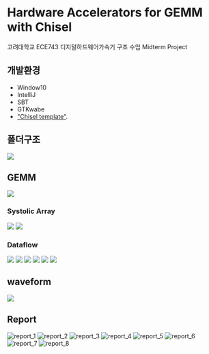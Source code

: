 Hardware Accelerators for GEMM with Chisel
=======================
고려대학교 ECE743 디지털하드웨어가속기 구조 수업 Midterm Project
## 개발환경
* Window10
* IntelliJ
* SBT
* GTKwabe
* ["Chisel template"](https://docs.github.com/en/free-pro-team@latest/github/creating-cloning-and-archiving-repositories/creating-a-repository-from-a-template).

## 폴더구조
![](https://private-user-images.githubusercontent.com/30527114/237283834-9e82b7c9-29b3-44cf-b36a-ac1f5e4c00bd.PNG?jwt=eyJhbGciOiJIUzI1NiIsInR5cCI6IkpXVCJ9.eyJrZXkiOiJrZXkxIiwiZXhwIjoxNjgzNjk1NTc2LCJuYmYiOjE2ODM2OTUyNzYsInBhdGgiOiIvMzA1MjcxMTQvMjM3MjgzODM0LTllODJiN2M5LTI5YjMtNDRjZi1iMzZhLWFjMWY1ZTRjMDBiZC5QTkc_WC1BbXotQWxnb3JpdGhtPUFXUzQtSE1BQy1TSEEyNTYmWC1BbXotQ3JlZGVudGlhbD1BS0lBSVdOSllBWDRDU1ZFSDUzQSUyRjIwMjMwNTEwJTJGdXMtZWFzdC0xJTJGczMlMkZhd3M0X3JlcXVlc3QmWC1BbXotRGF0ZT0yMDIzMDUxMFQwNTA3NTZaJlgtQW16LUV4cGlyZXM9MzAwJlgtQW16LVNpZ25hdHVyZT0yMDA0MWU3ZWE2ZDJkNWM2ZGJlMjk0Yjg0YWY0MjQ0NGFmZWFhMzVjMjY0YmQ2NmMwN2ViMjA3MTBmZWViZGFjJlgtQW16LVNpZ25lZEhlYWRlcnM9aG9zdCJ9.TogK9qNpRw_D__Fl3r9Y-ZX8qybhQfZM5s2QZ3W23WM)

## GEMM
![](https://private-user-images.githubusercontent.com/30527114/237283839-74b0f555-7a59-4161-9dc9-622d6c40bea2.PNG?jwt=eyJhbGciOiJIUzI1NiIsInR5cCI6IkpXVCJ9.eyJrZXkiOiJrZXkxIiwiZXhwIjoxNjgzNjk1NTc2LCJuYmYiOjE2ODM2OTUyNzYsInBhdGgiOiIvMzA1MjcxMTQvMjM3MjgzODM5LTc0YjBmNTU1LTdhNTktNDE2MS05ZGM5LTYyMmQ2YzQwYmVhMi5QTkc_WC1BbXotQWxnb3JpdGhtPUFXUzQtSE1BQy1TSEEyNTYmWC1BbXotQ3JlZGVudGlhbD1BS0lBSVdOSllBWDRDU1ZFSDUzQSUyRjIwMjMwNTEwJTJGdXMtZWFzdC0xJTJGczMlMkZhd3M0X3JlcXVlc3QmWC1BbXotRGF0ZT0yMDIzMDUxMFQwNTA3NTZaJlgtQW16LUV4cGlyZXM9MzAwJlgtQW16LVNpZ25hdHVyZT04NGQ1ZTRkNzEzYzkzNDY5NDc0OGEyOGZmMGEyYWZmNmY1MmYzZjdlMjgwMzVmMzBjODYwMjFiYzFhMTVkMzAzJlgtQW16LVNpZ25lZEhlYWRlcnM9aG9zdCJ9.xM-pKLbZwUdYiFb9UB8Xt9VtEsAbF4tRnqX0wYoZANc)

### Systolic Array
![](https://private-user-images.githubusercontent.com/30527114/237283875-916236f7-6264-4190-a27f-f5ca6c07990e.PNG?jwt=eyJhbGciOiJIUzI1NiIsInR5cCI6IkpXVCJ9.eyJrZXkiOiJrZXkxIiwiZXhwIjoxNjgzNjk1NTc2LCJuYmYiOjE2ODM2OTUyNzYsInBhdGgiOiIvMzA1MjcxMTQvMjM3MjgzODc1LTkxNjIzNmY3LTYyNjQtNDE5MC1hMjdmLWY1Y2E2YzA3OTkwZS5QTkc_WC1BbXotQWxnb3JpdGhtPUFXUzQtSE1BQy1TSEEyNTYmWC1BbXotQ3JlZGVudGlhbD1BS0lBSVdOSllBWDRDU1ZFSDUzQSUyRjIwMjMwNTEwJTJGdXMtZWFzdC0xJTJGczMlMkZhd3M0X3JlcXVlc3QmWC1BbXotRGF0ZT0yMDIzMDUxMFQwNTA3NTZaJlgtQW16LUV4cGlyZXM9MzAwJlgtQW16LVNpZ25hdHVyZT1hY2FjYWE5N2IzNjRlMGEyOTQ0MGU2Y2QwYTc4MmVkMmM4ZDJiOTY4MTgwM2FhNWIyYjEwMzg1YzVmNWZjYjBlJlgtQW16LVNpZ25lZEhlYWRlcnM9aG9zdCJ9.r9F41EOd-1gma-BV0TwaX7XjWyYjDuHfetyfAeB8zZo)
![](https://private-user-images.githubusercontent.com/30527114/237283864-cab0c50a-a6be-4d7c-8bd4-b8689574a41f.png?jwt=eyJhbGciOiJIUzI1NiIsInR5cCI6IkpXVCJ9.eyJrZXkiOiJrZXkxIiwiZXhwIjoxNjgzNjk1NTc2LCJuYmYiOjE2ODM2OTUyNzYsInBhdGgiOiIvMzA1MjcxMTQvMjM3MjgzODY0LWNhYjBjNTBhLWE2YmUtNGQ3Yy04YmQ0LWI4Njg5NTc0YTQxZi5wbmc_WC1BbXotQWxnb3JpdGhtPUFXUzQtSE1BQy1TSEEyNTYmWC1BbXotQ3JlZGVudGlhbD1BS0lBSVdOSllBWDRDU1ZFSDUzQSUyRjIwMjMwNTEwJTJGdXMtZWFzdC0xJTJGczMlMkZhd3M0X3JlcXVlc3QmWC1BbXotRGF0ZT0yMDIzMDUxMFQwNTA3NTZaJlgtQW16LUV4cGlyZXM9MzAwJlgtQW16LVNpZ25hdHVyZT05ZjJlODA4NzUyYTZmNDI4OWZkYWE0ZDYwZTJmMWRjNTQ4ZTNlYjRlMWRlMjlkOTdlNWI0NThiYmYwNTQ2M2JkJlgtQW16LVNpZ25lZEhlYWRlcnM9aG9zdCJ9.4dOtjVOXkdjvcrQ-pZO5wwrq8fpSh1A-1MWBLF5ExdQ)

### Dataflow
![](https://private-user-images.githubusercontent.com/30527114/237283840-9db297c7-2cf6-46bb-aece-a09460d3ede7.PNG?jwt=eyJhbGciOiJIUzI1NiIsInR5cCI6IkpXVCJ9.eyJrZXkiOiJrZXkxIiwiZXhwIjoxNjgzNjk1NTc2LCJuYmYiOjE2ODM2OTUyNzYsInBhdGgiOiIvMzA1MjcxMTQvMjM3MjgzODQwLTlkYjI5N2M3LTJjZjYtNDZiYi1hZWNlLWEwOTQ2MGQzZWRlNy5QTkc_WC1BbXotQWxnb3JpdGhtPUFXUzQtSE1BQy1TSEEyNTYmWC1BbXotQ3JlZGVudGlhbD1BS0lBSVdOSllBWDRDU1ZFSDUzQSUyRjIwMjMwNTEwJTJGdXMtZWFzdC0xJTJGczMlMkZhd3M0X3JlcXVlc3QmWC1BbXotRGF0ZT0yMDIzMDUxMFQwNTA3NTZaJlgtQW16LUV4cGlyZXM9MzAwJlgtQW16LVNpZ25hdHVyZT05NWU5Y2FjNGE1ZWNjOTUzNzhkNmQxOTAzZDcxOTM1MGZkYjFkOWU5MDIzNTI2MjU2MTVjNzkzYThlZWE4NzEwJlgtQW16LVNpZ25lZEhlYWRlcnM9aG9zdCJ9.eDk9QRhCrpPAmT_LIRkmuct5mjQ4zrdY6JbJdM38GIc)
![](https://private-user-images.githubusercontent.com/30527114/237283843-30dc6fef-15f9-475c-99ec-a6a12ecd3988.PNG?jwt=eyJhbGciOiJIUzI1NiIsInR5cCI6IkpXVCJ9.eyJrZXkiOiJrZXkxIiwiZXhwIjoxNjgzNjk1NTc2LCJuYmYiOjE2ODM2OTUyNzYsInBhdGgiOiIvMzA1MjcxMTQvMjM3MjgzODQzLTMwZGM2ZmVmLTE1ZjktNDc1Yy05OWVjLWE2YTEyZWNkMzk4OC5QTkc_WC1BbXotQWxnb3JpdGhtPUFXUzQtSE1BQy1TSEEyNTYmWC1BbXotQ3JlZGVudGlhbD1BS0lBSVdOSllBWDRDU1ZFSDUzQSUyRjIwMjMwNTEwJTJGdXMtZWFzdC0xJTJGczMlMkZhd3M0X3JlcXVlc3QmWC1BbXotRGF0ZT0yMDIzMDUxMFQwNTA3NTZaJlgtQW16LUV4cGlyZXM9MzAwJlgtQW16LVNpZ25hdHVyZT0xODAxYjA0MjViNDg3ZTBlODBhODg2MTQ0MjI2MTAzNWZjOWIwOTVlZThjM2JkZmIwNDI1YjVhNTBiZGY3MjFkJlgtQW16LVNpZ25lZEhlYWRlcnM9aG9zdCJ9.ee53tqN7p5aLyrgiS28MEBhpS4X198-Q3i6KERc_vJc)
![](https://private-user-images.githubusercontent.com/30527114/237283848-8199b8ee-80db-412d-b81c-587f84931e7b.PNG?jwt=eyJhbGciOiJIUzI1NiIsInR5cCI6IkpXVCJ9.eyJrZXkiOiJrZXkxIiwiZXhwIjoxNjgzNjk1NTc2LCJuYmYiOjE2ODM2OTUyNzYsInBhdGgiOiIvMzA1MjcxMTQvMjM3MjgzODQ4LTgxOTliOGVlLTgwZGItNDEyZC1iODFjLTU4N2Y4NDkzMWU3Yi5QTkc_WC1BbXotQWxnb3JpdGhtPUFXUzQtSE1BQy1TSEEyNTYmWC1BbXotQ3JlZGVudGlhbD1BS0lBSVdOSllBWDRDU1ZFSDUzQSUyRjIwMjMwNTEwJTJGdXMtZWFzdC0xJTJGczMlMkZhd3M0X3JlcXVlc3QmWC1BbXotRGF0ZT0yMDIzMDUxMFQwNTA3NTZaJlgtQW16LUV4cGlyZXM9MzAwJlgtQW16LVNpZ25hdHVyZT1jZGE4Yzc1ZmQ4ZTZhYTFhOTYxMGRjZGI2MjVlNGMxZjAyOTE3M2I2YWVkYWU5NTMyZGQwNWY4Y2RkZWViOTIxJlgtQW16LVNpZ25lZEhlYWRlcnM9aG9zdCJ9.lZDiUzyMcT9-WBCE_D8icyIrKqo6C2fid2YeEcwTuLI)
![](https://private-user-images.githubusercontent.com/30527114/237283852-eaa92cad-1d77-49dd-a179-e3305cfc8c86.PNG?jwt=eyJhbGciOiJIUzI1NiIsInR5cCI6IkpXVCJ9.eyJrZXkiOiJrZXkxIiwiZXhwIjoxNjgzNjk1NTc2LCJuYmYiOjE2ODM2OTUyNzYsInBhdGgiOiIvMzA1MjcxMTQvMjM3MjgzODUyLWVhYTkyY2FkLTFkNzctNDlkZC1hMTc5LWUzMzA1Y2ZjOGM4Ni5QTkc_WC1BbXotQWxnb3JpdGhtPUFXUzQtSE1BQy1TSEEyNTYmWC1BbXotQ3JlZGVudGlhbD1BS0lBSVdOSllBWDRDU1ZFSDUzQSUyRjIwMjMwNTEwJTJGdXMtZWFzdC0xJTJGczMlMkZhd3M0X3JlcXVlc3QmWC1BbXotRGF0ZT0yMDIzMDUxMFQwNTA3NTZaJlgtQW16LUV4cGlyZXM9MzAwJlgtQW16LVNpZ25hdHVyZT00ZGM1MjFmYmM2ZjFlZmUwNGIwYTFkYzJjMTNiMTFkM2FjZGE0M2Q2MThjZTJiMzAxMmVkNDdiNjNjOGI2ZjI1JlgtQW16LVNpZ25lZEhlYWRlcnM9aG9zdCJ9.NMyuPM43JB763N-KJlihe9Qg_BMjHh7N3vH6QIgOpkg)
![](https://private-user-images.githubusercontent.com/30527114/237283856-577446de-505f-40be-af09-f240493d58e0.PNG?jwt=eyJhbGciOiJIUzI1NiIsInR5cCI6IkpXVCJ9.eyJrZXkiOiJrZXkxIiwiZXhwIjoxNjgzNjk1NTc2LCJuYmYiOjE2ODM2OTUyNzYsInBhdGgiOiIvMzA1MjcxMTQvMjM3MjgzODU2LTU3NzQ0NmRlLTUwNWYtNDBiZS1hZjA5LWYyNDA0OTNkNThlMC5QTkc_WC1BbXotQWxnb3JpdGhtPUFXUzQtSE1BQy1TSEEyNTYmWC1BbXotQ3JlZGVudGlhbD1BS0lBSVdOSllBWDRDU1ZFSDUzQSUyRjIwMjMwNTEwJTJGdXMtZWFzdC0xJTJGczMlMkZhd3M0X3JlcXVlc3QmWC1BbXotRGF0ZT0yMDIzMDUxMFQwNTA3NTZaJlgtQW16LUV4cGlyZXM9MzAwJlgtQW16LVNpZ25hdHVyZT1lYWI0MmEzMTNlOGVhMDkyMGJjMWM4NjUzZmRiZmE2MTM2N2M4YWNmN2UzMzkxMGJkNWQ4MGE4ZDk0MTYwMDkxJlgtQW16LVNpZ25lZEhlYWRlcnM9aG9zdCJ9.eJlMBYkxbpa42VdfakT2dPa1Hr-67ChaqeImxglpmyw)
![](https://private-user-images.githubusercontent.com/30527114/237283862-4f70a63e-661a-4afc-aa16-21ed3b69b7cf.PNG?jwt=eyJhbGciOiJIUzI1NiIsInR5cCI6IkpXVCJ9.eyJrZXkiOiJrZXkxIiwiZXhwIjoxNjgzNjk1NTgzLCJuYmYiOjE2ODM2OTUyODMsInBhdGgiOiIvMzA1MjcxMTQvMjM3MjgzODYyLTRmNzBhNjNlLTY2MWEtNGFmYy1hYTE2LTIxZWQzYjY5YjdjZi5QTkc_WC1BbXotQWxnb3JpdGhtPUFXUzQtSE1BQy1TSEEyNTYmWC1BbXotQ3JlZGVudGlhbD1BS0lBSVdOSllBWDRDU1ZFSDUzQSUyRjIwMjMwNTEwJTJGdXMtZWFzdC0xJTJGczMlMkZhd3M0X3JlcXVlc3QmWC1BbXotRGF0ZT0yMDIzMDUxMFQwNTA4MDNaJlgtQW16LUV4cGlyZXM9MzAwJlgtQW16LVNpZ25hdHVyZT1hM2RmZWVkYzJkMWRlZWMzNzQ1NjIyZTZjYzA4NzEzNTczNWQwZWVjM2UzZWRmZmFlNTVjMjZjY2JhOWI0YjhjJlgtQW16LVNpZ25lZEhlYWRlcnM9aG9zdCJ9.hSyoKPDtxOtc0nCiKipiHkUbVNuUah3DClpsdDH2TQI)

## waveform
![](https://private-user-images.githubusercontent.com/30527114/237283873-24664d43-c711-4f0c-97e0-9c37958c4b86.PNG?jwt=eyJhbGciOiJIUzI1NiIsInR5cCI6IkpXVCJ9.eyJrZXkiOiJrZXkxIiwiZXhwIjoxNjgzNjk1NTgzLCJuYmYiOjE2ODM2OTUyODMsInBhdGgiOiIvMzA1MjcxMTQvMjM3MjgzODczLTI0NjY0ZDQzLWM3MTEtNGYwYy05N2UwLTljMzc5NThjNGI4Ni5QTkc_WC1BbXotQWxnb3JpdGhtPUFXUzQtSE1BQy1TSEEyNTYmWC1BbXotQ3JlZGVudGlhbD1BS0lBSVdOSllBWDRDU1ZFSDUzQSUyRjIwMjMwNTEwJTJGdXMtZWFzdC0xJTJGczMlMkZhd3M0X3JlcXVlc3QmWC1BbXotRGF0ZT0yMDIzMDUxMFQwNTA4MDNaJlgtQW16LUV4cGlyZXM9MzAwJlgtQW16LVNpZ25hdHVyZT03ZDFjOGQwMDc5ODAxZWM3OWM0NjVlNTQ5MjRmNWE4NjM5ZWQzNjIzMDZiM2RiZGUwZjIzMjQ1ZDIzNDEzZWJhJlgtQW16LVNpZ25lZEhlYWRlcnM9aG9zdCJ9.llHHibXd_Lv6bbptg6c39qppOVYHk0Lsd8YjmtgcggY)

## Report
![report_1](https://github.com/js4ngu/ECE743-GEMM-Chissel/assets/30527114/638db9ec-d36e-4a0a-9e5e-73f4cd508c05)
![report_2](https://github.com/js4ngu/ECE743-GEMM-Chissel/assets/30527114/15d9e810-c801-4842-a5c0-72be45b88413)
![report_3](https://github.com/js4ngu/ECE743-GEMM-Chissel/assets/30527114/4cf7e3e6-c4f3-422a-bcbc-f4aabb6f2358)
![report_4](https://github.com/js4ngu/ECE743-GEMM-Chissel/assets/30527114/e78be844-3364-4d9d-9c53-161af29ed441)
![report_5](https://github.com/js4ngu/ECE743-GEMM-Chissel/assets/30527114/ae1cde8c-2d7d-45a8-8b36-640d73fcf5bc)
![report_6](https://github.com/js4ngu/ECE743-GEMM-Chissel/assets/30527114/247e80c5-0f4a-4e5c-8c41-1e98de98f46c)
![report_7](https://github.com/js4ngu/ECE743-GEMM-Chissel/assets/30527114/ff36a499-4a61-49a9-9037-081615a793f2)
![report_8](https://github.com/js4ngu/ECE743-GEMM-Chissel/assets/30527114/d012a209-333d-4312-8617-4e5a0323d6e5)
